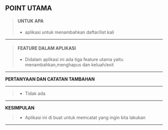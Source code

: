 
<b>POINT UTAMA</b>
---
> #### UNTUK APA
> - aplikasi untuk menambahkan daftar/list kali
---
> #### FEATURE DALAM APLIKASI
> - Didalam aplikasi ini ada tiga feature utama yaitu menambahkan,menghapus dan keluah/exit
---
<p>
  <b>PERTANYAAN DAN CATATAN TAMBAHAN</b>
</p>

---

> - Tidak ada

---

<p>
  <b>KESIMPULAN</b>
</p>

> - Aplikasi ini di buat untuk memcatat yang ingin kita lakukan

---

